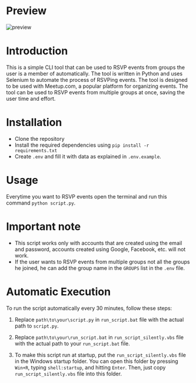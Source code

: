 # Preview

![preview]([demo.mp4](https://github.com/Mohab96/meetup-auto-rsvp-cli/blob/main/demo.mp4))

# Introduction

This is a simple CLI tool that can be used to RSVP events from groups the user is a member of automatically. The tool is written in Python and uses Selenium to automate the process of RSVPing events. The tool is designed to be used with Meetup.com, a popular platform for organizing events. The tool can be used to RSVP events from multiple groups at once, saving the user time and effort.

# Installation

- Clone the repository
- Install the required dependencies using `pip install -r requirements.txt`
- Create `.env` and fill it with data as explained in `.env.example`.

# Usage

Everytime you want to RSVP events open the terminal and run this command `python script.py`.

# Important note

- This script works only with accounts that are created using the email and password, accounts created using Google, Facebook, etc. will not work.
- If the user wants to RSVP events from multiple groups not all the groups he joined, he can add the group name in the `GROUPS` list in the `.env` file.

# Automatic Execution

To run the script automatically every 30 minutes, follow these steps:

1. Replace `path\to\your\script.py` in `run_script.bat` file with the actual path to `script.py`.

2. Replace `path\to\your\run_script.bat` in `run_script_silently.vbs` file with the actual path to your `run_script.bat` file.

3. To make this script run at startup, put the `run_script_silently.vbs` file in the Windows startup folder. You can open this folder by pressing `Win+R`, typing `shell:startup`, and hitting `Enter`. Then, just copy `run_script_silently.vbs` file into this folder.
